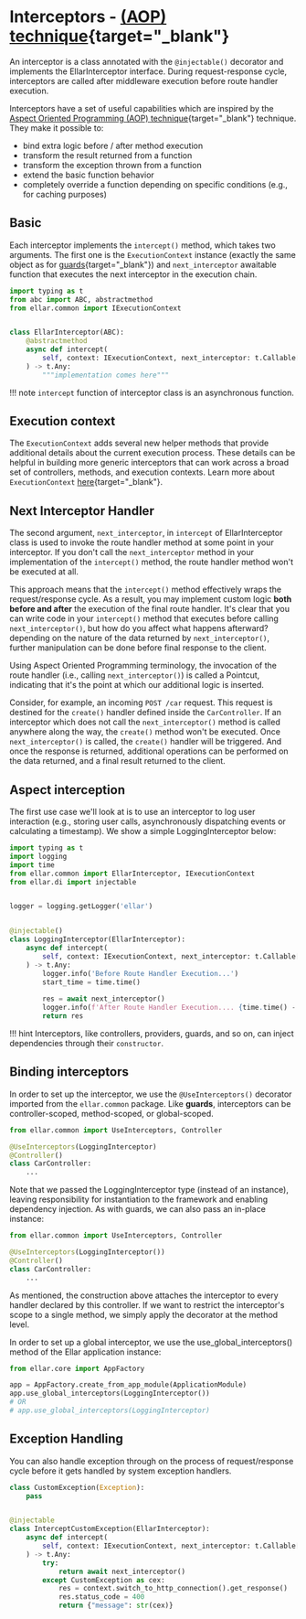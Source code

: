 # **Interceptors - [(AOP) technique](https://en.wikipedia.org/wiki/Aspect-oriented_programming){target="_blank"}**

An interceptor is a class annotated with the `@injectable()` decorator and implements the EllarInterceptor interface.
During request-response cycle, interceptors are called after middleware execution before route handler execution.

Interceptors have a set of useful capabilities which are inspired by the  [Aspect Oriented Programming (AOP) technique](https://en.wikipedia.org/wiki/Aspect-oriented_programming){target="_blank"} technique. 
They make it possible to:

- bind extra logic before / after method execution
- transform the result returned from a function
- transform the exception thrown from a function
- extend the basic function behavior
- completely override a function depending on specific conditions (e.g., for caching purposes)

## **Basic**
Each interceptor implements the `intercept()` method, which takes two arguments. 
The first one is the `ExecutionContext` instance (exactly the same object as for [guards](guards.md){target="_blank"}) and 
`next_interceptor` awaitable function that executes the next interceptor in the execution chain.

```python
import typing as t
from abc import ABC, abstractmethod
from ellar.common import IExecutionContext


class EllarInterceptor(ABC):
    @abstractmethod
    async def intercept(
        self, context: IExecutionContext, next_interceptor: t.Callable[..., t.Coroutine]
    ) -> t.Any:
        """implementation comes here"""
```
!!! note
    `intercept` function of interceptor class is an asynchronous function.

## **Execution context**
The `ExecutionContext` adds several new helper methods that provide additional details about the current execution process. 
These details can be helpful in building more generic interceptors that can work across a broad set of controllers, methods, and execution contexts. 
Learn more about `ExecutionContext` [here](../basics/execution-context.md){target="_blank"}.

## **Next Interceptor Handler**
The second argument, `next_interceptor`,  in `intercept` of EllarInterceptor class is used to invoke the route handler method at some point in your interceptor.
If you don't call the `next_interceptor` method in your implementation of the `intercept()` method, the route handler method won't be executed at all.

This approach means that the `intercept()` method effectively wraps the request/response cycle. 
As a result, you may implement custom logic **both before and after** the execution of the final route handler. 
It's clear that you can write code in your `intercept()` method that executes before calling `next_interceptor()`, 
but how do you affect what happens afterward? depending on the nature of the data returned by `next_interceptor()`, 
further manipulation can be done before final response to the client.
 
Using Aspect Oriented Programming terminology, the invocation of the route handler 
(i.e., calling `next_interceptor()`) is called a Pointcut, indicating that it's the point at which our 
additional logic is inserted.

Consider, for example, an incoming `POST /car` request. This request is destined for the `create()` handler 
defined inside the `CarController`. If an interceptor which does not call the `next_interceptor()`
method is called anywhere along the way, the `create()` method won't be executed. 
Once `next_interceptor()` is called, the `create()` handler will be triggered. And once the response is returned, 
additional operations can be performed on the data returned, and a final result returned to the client.


## **Aspect interception**
The first use case we'll look at is to use an interceptor to log user interaction (e.g., storing user calls, asynchronously dispatching events or calculating a timestamp). 
We show a simple LoggingInterceptor below:

```python
import typing as t
import logging
import time
from ellar.common import EllarInterceptor, IExecutionContext
from ellar.di import injectable


logger = logging.getLogger('ellar')


@injectable()
class LoggingInterceptor(EllarInterceptor):
    async def intercept(
        self, context: IExecutionContext, next_interceptor: t.Callable[..., t.Coroutine]
    ) -> t.Any:
        logger.info('Before Route Handler Execution...')
        start_time = time.time()
        
        res = await next_interceptor()
        logger.info(f'After Route Handler Execution.... {time.time() - start_time}s')
        return res
```

!!! hint
    Interceptors, like controllers, providers, guards, and so on, can inject dependencies through their `constructor`.

## **Binding interceptors**
In order to set up the interceptor, we use the `@UseInterceptors()` decorator imported from the `ellar.common` package. 
Like **guards**, interceptors can be controller-scoped, method-scoped, or global-scoped.

```python
from ellar.common import UseInterceptors, Controller

@UseInterceptors(LoggingInterceptor)
@Controller()
class CarController:
    ...
```

Note that we passed the LoggingInterceptor type (instead of an instance), leaving responsibility for instantiation to the framework and enabling dependency injection. 
As with guards, we can also pass an in-place instance:

```python
from ellar.common import UseInterceptors, Controller

@UseInterceptors(LoggingInterceptor())
@Controller()
class CarController:
    ...
```

As mentioned, the construction above attaches the interceptor to every handler declared by this controller. 
If we want to restrict the interceptor's scope to a single method, we simply apply the decorator at the method level.

In order to set up a global interceptor, we use the use_global_interceptors() method of the Ellar application instance:

```python
from ellar.core import AppFactory

app = AppFactory.create_from_app_module(ApplicationModule)
app.use_global_interceptors(LoggingInterceptor())
# OR
# app.use_global_interceptors(LoggingInterceptor)
```

## **Exception Handling**
You can also handle exception through on the process of request/response cycle before it gets handled by system exception handlers.

```python
class CustomException(Exception):
    pass


@injectable
class InterceptCustomException(EllarInterceptor):
    async def intercept(
        self, context: IExecutionContext, next_interceptor: t.Callable[..., t.Coroutine]
    ) -> t.Any:
        try:
            return await next_interceptor()
        except CustomException as cex:
            res = context.switch_to_http_connection().get_response()
            res.status_code = 400
            return {"message": str(cex)}
```
